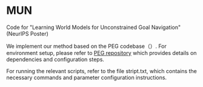 # MUN
Code for "Learning World Models for Unconstrained Goal Navigation" (NeurIPS Poster)

We implement our method based on the PEG codebase（）. For environment setup, please refer to [PEG repository](https://github.com/penn-pal-lab/peg) which provides details on dependencies and configuration steps.

For running the relevant scripts, refer to the file stript.txt, which contains the necessary commands and parameter configuration instructions.
